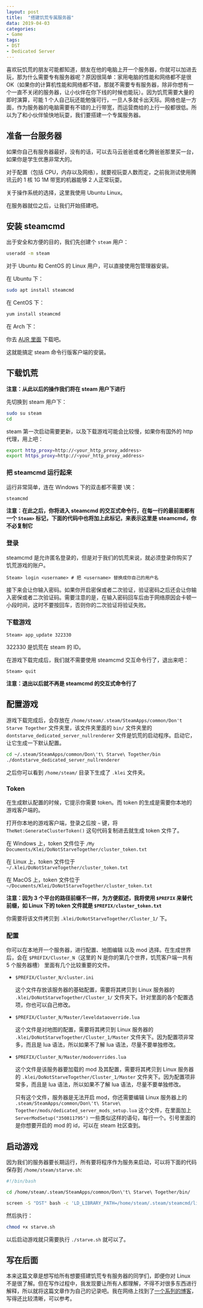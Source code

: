 ```yaml
---
layout: post
title:  "搭建饥荒专属服务器"
data: 2019-04-03
categories:
- Game
tags:
- DST
- Dedicated Server
---
```


喜欢玩饥荒的朋友可能都知道，朋友在他的电脑上开一个服务器，你就可以加进去玩，那为什么需要专有服务器呢？原因很简单：家用电脑的性能和网络都不是很 OK（如果你的计算机性能和网络都不错，那就不需要专有服务器，除非你想有一个一直不关闭的服务器，让小伙伴在你下线的时候也能玩）。因为饥荒需要大量的即时演算，可能 1 个人自己玩还能勉强可行，一旦人多就卡出天际。网络也是一方面，作为服务器的电脑需要有不错的上行带宽，而运营商给的上行一般都很低。所以为了和小伙伴愉快地玩耍，我们要搭建一个专属服务器。

## 准备一台服务器

如果你自己有服务器最好，没有的话，可以去马云爸爸或者化腾爸爸那里买一台，如果你是学生优惠非常大的。

对于配置（包括 CPU，内存以及网络），就要视玩耍人数而定，之前我测试使用腾讯云的 1 核 1G 1M 带宽的机器能够 2 人正常玩耍。

关于操作系统的选择，这里我使用 Ubuntu Linux。

在服务器就位之后，让我们开始搭建吧。


## 安装 steamcmd

出于安全和方便的目的，我们先创建个 `steam` 用户：

``` bash
useradd -m steam
```

对于 Ubuntu 和 CentOS 的 Linux 用户，可以直接使用包管理器安装。

在 Ubuntu 下：

``` bash
sudo apt install steamcmd
```

在 CentOS 下：

``` bash
yum install steamcmd
```

在 Arch 下：

你去 [AUR 里面](https://aur.archlinux.org/packages/steamcmd/) 下载吧。

这就能搞定 steam 命令行版客户端的安装。


## 下载饥荒

**注意：从此以后的操作我们将在 steam 用户下进行**

先切换到 steam 用户下：

``` bash
sudo su steam
cd
```

steam 第一次启动需要更新，以及下载游戏可能会比较慢，如果你有国外的 http 代理，用上吧：

``` bash
export http_proxy=http://<your_http_proxy_address>
export https_proxy=http://<your_http_proxy_address>
```

### 把 steamcmd 运行起来

运行非常简单，连在 Windows 下的双击都不需要 \笑：

``` bash
steamcmd
```

**注意：在此之后，你将进入 steamcmd 的交互式命令行，在每一行的最前面都有一个 `Steam>` 标记，下面的代码中也将加上此标记，来表示这里是 steamcmd，你不必复制它**

### 登录

steamcmd 是允许匿名登录的，但是对于我们的饥荒来说，就必须登录你购买了饥荒游戏的账户。

```
Steam> login <username> # 把 <username> 替换成你自己的用户名
```

接下来会让你输入密码。如果你开启密保或者二次验证，验证密码之后还会让你输入密保或者二次验证码。需要注意的是，在输入密码回车后由于网络原因会卡顿一小段时间，这时不要按回车，否则你的二次验证将验证失败。

### 下载游戏

```
Steam> app_update 322330
```

322330 是饥荒在 steam 的 ID。

在游戏下载完成后，我们就不需要使用 steamcmd 交互命令行了，退出来吧：

```
Steam> quit
```

**注意：退出以后就不再是 steamcmd 的交互式命令行了**

## 配置游戏

游戏下载完成后，会存放在 `/home/steam/.steam/SteamApps/common/Don't Starve Together` 文件夹里，该文件夹里面的 `bin/` 文件夹里的 `dontstarve_dedicated_server_nullrenderer` 文件是饥荒的启动程序。启动它，让它生成一下默认配置。

``` bash
cd ~/.steam/SteamApps/common/Don\'t\ Starve\ Together/bin
./dontstarve_dedicated_server_nullrenderer
```

之后你可以看到 `/home/steam/` 目录下生成了 `.klei` 文件夹。

### Token

在生成默认配置的时候，它提示你需要 token。而 token 的生成是需要你本地的游戏客户端的。

打开你本地的游戏客户端，登录之后按 `~` 键，将 `TheNet:GenerateClusterToken()` 这句代码复制进去就生成 token 文件了。

在 Windows 上，token 文件位于 `/My Documents/Klei/DoNotStarveTogether/cluster_token.txt`

在 Linux 上，token 文件位于 `~/.klei/DoNotStarveTogether/cluster_token.txt`

在 MacOS 上，token 文件位于 `~/Documents/Klei/DoNotStarveTogether/cluster_token.txt`

**注意：因为 3 个平台的路径前缀不一样，为方便叙述，我将使用 `$PREFIX` 来替代前缀，如 Linux 下的 token 文件就是 `$PREFIX/cluster_token.txt`**

你需要将该文件拷贝到 `.klei/DoNotStarveTogether/Cluster_1/` 下。



### 配置

你可以在本地开一个服务器，进行配置、地图编辑 以及 mod 选择。在生成世界后，会在 `$PREFIX/Cluster_N`（这里的 N 是你的第几个世界，饥荒客户端一共有 5 个服务器槽） 里面有几个比较重要的文件。

- `$PREFIX/Cluster_N/cluster.ini`

    这个文件存放该服务器的基础配置，需要将其拷贝到 Linux 服务器的 `.klei/DoNotStarveTogether/Cluster_1/` 文件夹下。针对里面的各个配置选项，你也可以自己修改。
- `$PREFIX/Cluster_N/Master/leveldataoverride.lua`

    这个文件是对地图的配置，需要将其拷贝到 Linux 服务器的 `.klei/DoNotStarveTogether/Cluster_1/Master` 文件夹下。因为配置项非常多，而且是 lua 语法，所以如果不了解 lua 语法，尽量不要单独修改。
- `$PREFIX/Cluster_N/Master/modoverrides.lua`

    这个文件是该服务器要加载的 mod 及其配置，需要将其拷贝到 Linux 服务器的 `.klei/DoNotStarveTogether/Cluster_1/Master` 文件夹下。因为配置项非常多，而且是 lua 语法，所以如果不了解 lua 语法，尽量不要单独修改。
    
    只有这个文件，服务器是无法开启 mod，你还需要编辑 Linux 服务器上的 `.steam/SteamApps/common/Don\'t\ Starve\ Together/mods/dedicated_server_mods_setup.lua` 这个文件，在里面加上 `ServerModSetup("350811795")` 一些类似这样的语句，每行一个。引号里面的是你想要开启的 mod 的 id，可以在 steam 社区查到。


## 启动游戏

因为我们的服务器要长期运行，所有要将程序作为服务来启动，可以将下面的代码保存到 `/home/steam/starve.sh`:

``` bash
#!/bin/bash

cd /home/steam/.steam/SteamApps/common/Don\'t\ Starve\ Together/bin/

screen -S "DST" bash -c 'LD_LIBRARY_PATH=/home/steam/.steam/steamcmd/linux32 ./dontstarve_dedicated_server_nullrenderer -console'
```

然后执行：

``` bash
chmod +x starve.sh
```

以后启动游戏就只需要执行 `./starve.sh` 就可以了。

## 写在后面

本来这篇文章是想写给所有想要搭建饥荒专有服务器的同学们，即便你对 Linux 不是很了解。但在写作过程中，我发现要让所有人都理解，不得不对很多东西进行解释，所以就将这篇文章作为自己的记录吧。我在网络上找到了[一个系列的博客](https://blog.ttionya.com/article-1233.html)，写得还比较清晰，可以参考。